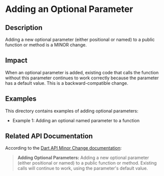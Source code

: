 # Adding an Optional Parameter

## Description
Adding a new optional parameter (either positional or named) to a public function or method is a MINOR change.

## Impact
When an optional parameter is added, existing code that calls the function without this parameter continues to work correctly because the parameter has a default value. This is a backward-compatible change.

## Examples
This directory contains examples of adding optional parameters:
- Example 1: Adding an optional named parameter to a function

## Related API Documentation
According to the [Dart API Minor Change documentation](../../api_minor_change.md):
> **Adding Optional Parameters:** Adding a new optional parameter (either positional or named) to a public function or method. Existing calls will continue to work, using the parameter's default value.
